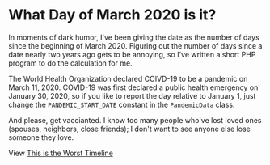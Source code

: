 # What Day of March 2020 is it?

In moments of dark humor, I've been giving the date as the number of days since the beginning of March 2020. Figuring out the number of days since a date nearly two years ago gets to be annoying, so I've written a short PHP program to do the calculation for me.

The World Health Organization declared COIVD-19 to be a pandemic on March 11, 2020.  COVID-19 was first declared a public health emergency on January 30, 2020, so if you like to report the day relative to January 1, just change the `PANDEMIC_START_DATE` constant in the `PandemicData` class.

And please, get vaccianted. I know too many people who've lost loved ones (spouses, neighbors, close friends); I don't want to see anyone else lose someone they love.

View [This is the Worst Timeline](https://worst-timeline.chaosandpenguins.com/)
